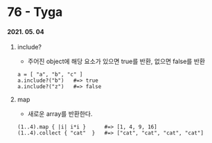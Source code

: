 76 - Tyga
========
#### 2021. 05. 04

1. include?
    - 주어진 object에 해당 요소가 있으면 true를 반환, 없으면 false를 반환

    ```
    a = [ "a", "b", "c" ]
    a.include?("b")   #=> true
    a.include?("z")   #=> false
    ```

2. map
    - 새로운 array를 반환한다.

    ```
    (1..4).map { |i| i*i }      #=> [1, 4, 9, 16]
    (1..4).collect { "cat"  }   #=> ["cat", "cat", "cat", "cat"]
    ```